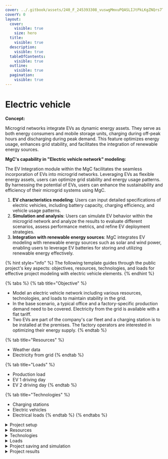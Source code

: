 ```yaml
---
cover: ../.gitbook/assets/240_F_245393308_vuswgMmxuPQASLIJtPkLKgZNQrs7TXQE.jpg
coverY: 0
layout:
  cover:
    visible: true
    size: hero
  title:
    visible: true
  description:
    visible: true
  tableOfContents:
    visible: true
  outline:
    visible: true
  pagination:
    visible: true
---
```


# Electric vehicle

**Concept:**

Microgrid networks integrate EVs as dynamic energy assets. They serve as both energy consumers and mobile storage units, charging during off-peak hours and discharging during peak demand. This feature optimizes energy usage, enhances grid stability, and facilitates the integration of renewable energy sources.

**MgC's capability in "Electric vehicle network" modeling:**

The EV Integration module within the MgC facilitates the seamless incorporation of EVs into microgrid networks. Leveraging EVs as flexible energy assets, users can optimize grid stability and energy usage patterns. By harnessing the potential of EVs, users can enhance the sustainability and efficiency of their microgrid systems using MgC.

1. **EV characteristics modeling**: Users can input detailed specifications of electric vehicles, including battery capacity, charging efficiency, and vehicle usage patterns.
2. **Simulation and analysis**: Users can simulate EV behavior within the microgrid network and analyze the results to evaluate different scenarios, assess performance metrics, and refine EV deployment strategies.
3. **Integration with renewable energy sources**: MgC integrates EV modeling with renewable energy sources such as solar and wind power, enabling users to leverage EV batteries for storing and utilizing renewable energy effectively.

{% hint style="info" %}
The following template guides through the public project's key aspects: objectives, resources, technologies, and loads for effective project modeling with electric vehicle elements.
{% endhint %}

{% tabs %}
{% tab title="Objective" %}
* Model an electric vehicle network including various resources, technologies, and loads to maintain stability in the grid.
* In the base scenario, a typical office and a factory-specific production demand need to be covered. Electricity from the grid is available with a flat tariff.&#x20;
* Two EVs are part of the company's car fleet and a charging station is to be installed at the premises. The factory operators are interested in optimizing their energy supply.
{% endtab %}

{% tab title="Resources" %}
* Weather data
* Electricity from grid
{% endtab %}

{% tab title="Loads" %}
* Production load
* EV 1 driving day
* EV 2 driving day
{% endtab %}

{% tab title="Technologies" %}
* Charging stations
* Electric vehicles
* Electrical loads
{% endtab %}
{% endtabs %}

<details>

<summary>Project setup</summary>

Follow the steps outlined in the [User interface navigation](../user-interface-ui-navigation/creating-a-project.md) to establish the project setup.

Proceed with the instructions provided within the user interface to configure the initial settings and parameters for the EV project. This typically involves navigating through various screens or menus to define project objectives, specify input data, and set preferences according to user requirements.&#x20;

</details>

<details>

<summary>Resources</summary>

In MgC's EV feature, information from resources like weather data(origin: here EPW) and consumer electricity is accessed to ensure system stability. The energy generated in the hub will be stored in batteries for EVs. Below is the network flowsheet of the EV system, presented through MgC.

<img src="../.gitbook/assets/Screenshot 2024-04-06 at 6.39.30 PM.png" alt="" data-size="original">

Users can access comprehensive project details under the MgC ribbon "System design-details" section, offering thorough information on the technical, environmental (such as GHG emissions), and economic aspects (like base, operational, etc costs), as well as details on technologies, loads, and resources involved in the project.

<img src="../.gitbook/assets/Screenshot 2024-04-06 at 6.40.12 PM.png" alt="" data-size="original">

To further explore MgC features, users can access them by clicking within the "Advanced" section.

<img src="../.gitbook/assets/Screenshot 2024-04-06 at 6.40.35 PM.png" alt="" data-size="original">

**Weather data-** MgC automatically collects weather data like dry bulb temperature, wind speed, etc from the selected location.&#x20;

<img src="../.gitbook/assets/Screenshot 2024-04-06 at 6.40.47 PM.png" alt="" data-size="original">

Detailed weather statistics can be found in the 'Advanced' section of the resource ribbon as explained in the previous projects.&#x20;

<img src="../.gitbook/assets/Screenshot 2024-04-06 at 8.22.08 PM.png" alt="" data-size="original">

**Consumer electricity-** MgC users have the flexibility to adjust costs, energy, and power parameters for consumer electricity simply by double-clicking on the respective parameters, allowing for easy customization at any time as shown in the below image.

<img src="../.gitbook/assets/Screenshot 2024-04-06 at 8.23.31 PM.png" alt="" data-size="original">

</details>

<details>

<summary>Technologies</summary>

For this project, essential technologies include electric grids, electric vehicles, and charging stations to achieve its objectives. The image below provides an overview of the technologies utilized in this project.

<img src="../.gitbook/assets/Screenshot 2024-04-07 at 8.09.54 PM.png" alt="" data-size="original">

For EV 2 as an example, technical, economic, and environmental specifications can be edited by double-clicking on the parameters. A round-trip efficiency of 81% is set as a realistic value, adjustable to project specifications. Investment costs include €9000 fixed and €340/kWh variable costs for CAPEX, while OPEX incurs a variable cost of €6.8/a/kWh aligning with the project's financial and operational requirements.

<img src="../.gitbook/assets/Screenshot 2024-04-07 at 8.14.23 PM.png" alt="" data-size="original">

</details>

<details>

<summary>Loads</summary>



</details>

<details>

<summary>Project saving and simulation</summary>



</details>

<details>

<summary>Project results</summary>



</details>
